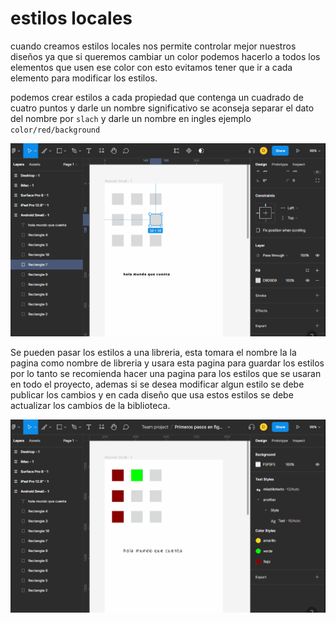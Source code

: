 # estilos locales

cuando creamos estilos locales nos permite controlar mejor nuestros diseños ya que si queremos cambiar un color podemos hacerlo a todos los elementos que usen ese color con esto evitamos tener que ir a cada elemento para modificar los estilos.

podemos crear estilos a cada propiedad que contenga un cuadrado de cuatro puntos y darle un nombre significativo se aconseja separar el dato del nombre por `slach` y darle un nombre en ingles ejemplo `color/red/background` 

![estilos locales](0_img/estilos_locales.gif)

Se pueden pasar los estilos a una libreria, esta tomara el nombre la la pagina como nombre de libreria y usara esta pagina para guardar los estilos por lo tanto se recomienda hacer una pagina para los estilos que se usaran en todo el proyecto, ademas si se desea modificar algun estilo se debe publicar los cambios y en cada diseño que usa estos estilos se debe actualizar los cambios de la biblioteca.

![biblioteca](0_img/biblioteca_Estilos.gif)